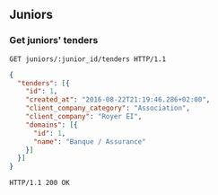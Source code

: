 ## Juniors
### Get juniors' tenders

```http
GET juniors/:junior_id/tenders HTTP/1.1
```

```json
{
  "tenders": [{
    "id": 1,
    "created_at": "2016-08-22T21:19:46.286+02:00",
    "client_company_category": "Association",
    "client_company": "Royer EI",
    "domains": [{
      "id": 1,
      "name": "Banque / Assurance"
    }]
  }]
}
```

```http
HTTP/1.1 200 OK
```
